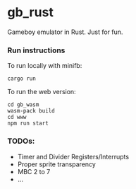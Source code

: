 # gb_rust
Gameboy emulator in Rust. Just for fun.

### Run instructions
To run locally with minifb: 
```
cargo run
```

To run the web version:
```
cd gb_wasm
wasm-pack build
cd www
npm run start
```

### TODOs:
 - Timer and Divider Registers/Interrupts
 - Proper sprite transparency
 - MBC 2 to 7
 - ...
